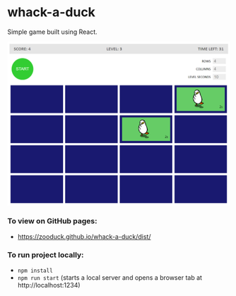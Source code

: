 # whack-a-duck
Simple game built using React.

![alt text](https://github.com/zooduck/screenshots/blob/master/whack-a-duck/whack-a-duck-1.png)

### To view on GitHub pages:
- https://zooduck.github.io/whack-a-duck/dist/

### To run project locally:
- `npm install`
- `npm run start` (starts a local server and opens a browser tab at http://localhost:1234)
